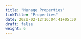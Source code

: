 ```yaml
---
title: "Manage Properties"
linkTitle: "Properties"
date: 2020-02-12T16:04:41+05:30
draft: false
weight: 6
---
```


